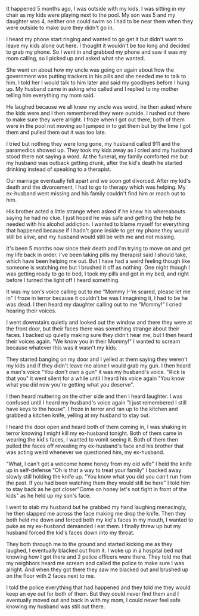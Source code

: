 It happened 5 months ago, I was outside with my kids. I was sitting in my chair as my kids were playing next to the pool. My son was 5 and my daughter was 4, neither one could swim so I had to be near them when they were outside to make sure they didn't go in. 

I heard my phone start ringing and wanted to go get it but didn't want to leave my kids alone out here. I thought it wouldn't be too long and decided to grab my phone. So I went in and grabbed my phone and saw it was my mom calling, so I picked up and asked what she wanted.

She went on about how my uncle was going on again about how the government was putting trackers in his pills and she needed me to talk to him. I told her I would talk to him later and said my goodbyes before I hung up. My husband came in asking who called and I replied to my mother telling him everything my mom said.

He laughed because we all knew my uncle was weird, he then asked where the kids were and I then remembered they were outside. I rushed out there to make sure they were alright. I froze when I got out there, both of them were in the pool not moving so I jumped in to get them but by the time I got them and pulled them out it was too late.  

I tried but nothing they were long gone, my husband called 911 and the paramedics showed up. They took my kids away as I cried and my husband stood there not saying a word. At the funeral, my family comforted me but my husband was outback getting drunk, after the kid's death he started drinking instead of speaking to a therapist.

Our marriage eventually fell apart and we soon got divorced. After my kid's death and the divorcement, I had to go to therapy which was helping. My ex-husband went missing and his family couldn't find him or reach out to him.

His brother acted a little strange when asked if he knew his whereabouts saying he had no clue. I just hoped he was safe and getting the help he needed with his alcohol addiction. I wanted to blame myself for everything that happened because if I hadn't gone inside to get my phone they would still be alive, and my husband would still be with me and not missing.

It's been 5 months now since their death and I'm trying to move on and get my life back in order. I've been taking pills my therapist said I should take, which have been helping me out. But I have had a weird feeling though like someone is watching me but I brushed it off as nothing. One night though I was getting ready to go to bed, I took my pills and got in my bed, and right before I turned the light off I heard something.

It was my son's voice calling out to me "Mommy I-'m scared, please let me in" I froze in terror because it couldn't be was I imagining it, I had to be he was dead. I then heard my daughter calling out to me "Mommy!" I cried hearing their voices.

I went downstairs quietly and looked out the window and there they were at the front door, but their faces there was something strange about their faces. I backed up quietly making sure they didn't hear me, but I then heard their voices again. "We know you in their Mommy!" I wanted to scream because whatever this was it wasn't my kids.

They started banging on my door and I yelled at them saying they weren't my kids and if they didn't leave me alone I would grab my gun. I then heard a man's voice "You don't own a gun" it was my husband's voice. "Rick is that you" it went silent for a while until I heard his voice again "You know what you did now you're getting what you deserve".

I then heard muttering on the other side and then I heard laughter. I was confused until I heard my husband's voice again "I just remembered I still have keys to the house". I froze in terror and ran up to the kitchen and grabbed a kitchen knife, yelling at my husband to stay out. 

I heard the door open and heard both of them coming in, I was shaking in terror knowing I might kill my ex-husband tonight. Both of them came in wearing the kid's faces, I wanted to vomit seeing it. Both of them then pulled the faces off revealing my ex-husband's face and his brother that was acting weird whenever we questioned him, my ex-husband. 

"What, I can't get a welcome home honey from my old wife" I held the knife up in self-defense "Oh is that a way to treat your family" I backed away slowly still holding the knife up. "You know what you did you can't run from the past. If you had been watching them they would still be here" I told him to stay back as he got closer"Come on honey let's not fight in front of the kids" as he held up my son's face.

I went to stab my husband but he grabbed my hand laughing menacingly, he then slapped me across the face making me drop the knife. Then they both held me down and forced both my kid's faces in my mouth, I wanted to puke as my ex-husband demanded I eat them. I finally threw up but my husband forced the kid's faces down into my throat.

They both through me to the ground and started kicking me as they laughed, I eventually blacked out from it. I woke up in a hospital bed not knowing how I got there and 2 police officers were there. They told me that my neighbors heard me scream and called the police to make sure I was alright. And when they got there they saw me blacked out and brushed up on the floor with 2 faces next to me.

I told the police everything that had happened and they told me they would keep an eye out for both of them. But they could never find them and I eventually moved out and back in with my mom, I could never feel safe knowing my husband was still out there.